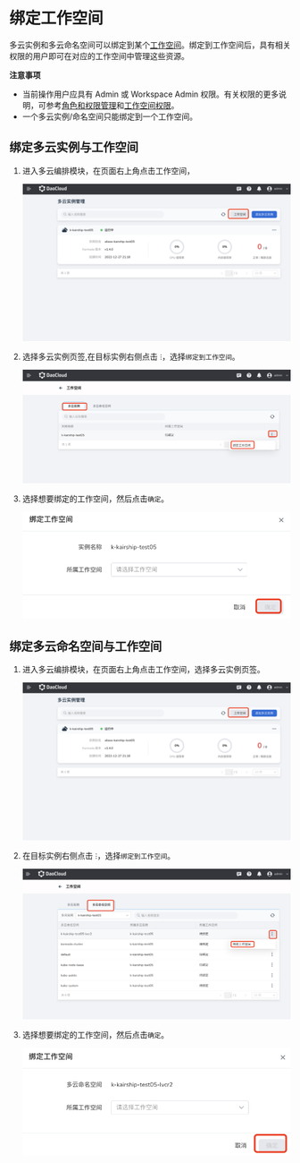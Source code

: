 # 绑定工作空间

多云实例和多云命名空间可以绑定到某个[工作空间](../ghippo/04UserGuide/02Workspace/Workspaces.md)。绑定到工作空间后，具有相关权限的用户即可在对应的工作空间中管理这些资源。

**注意事项**

- 当前操作用户应具有 Admin 或 Workspace Admin 权限。有关权限的更多说明，可参考[角色和权限管理](../ghippo/04UserGuide/01UserandAccess/Role.md)和[工作空间权限](../ghippo/04UserGuide/02Workspace/wspermission.md)。
- 一个多云实例/命名空间只能绑定到一个工作空间。

## 绑定多云实例与工作空间

1. 进入多云编排模块，在页面右上角点击工作空间，

    ![工作空间](images/workspace01.png)

2. 选择多云实例页签,在目标实例右侧点击 `ⵗ`，选择`绑定到工作空间`。

    ![选择多云实例](images/workspace02.png)

3. 选择想要绑定的工作空间，然后点击`确定`。

    ![绑定](images/workspace03.png)

## 绑定多云命名空间与工作空间

1. 进入多云编排模块，在页面右上角点击工作空间，选择多云实例页签。

    ![工作空间](images/workspace01.png)

2. 在目标实例右侧点击 `ⵗ`，选择`绑定到工作空间`。

    ![选择多云实例](images/workspace04.png)

3. 选择想要绑定的工作空间，然后点击`确定`。

    ![选择多云实例](images/workspace05.png)
